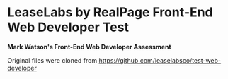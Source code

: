 LeaseLabs by RealPage Front-End Web Developer Test
=============================

**Mark Watson's Front-End Web Developer Assessment**

Original files were cloned from https://github.com/leaselabsco/test-web-developer
